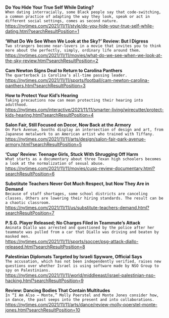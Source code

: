 **Do You Hide Your True Self While Dating?**\
`When dating interracially, some Black people say that code-switching, a common practice of adapting the way they look, speak or act in different social settings, comes as second nature.`\
https://nytimes.com/2021/11/11/style/do-you-hide-your-true-self-while-dating.html?searchResultPosition=1

**‘What Do We See When We Look at the Sky?’ Review: But I Digress**\
`Two strangers become near-lovers in a movie that invites you to think more about the perfectly, simply, ordinary life around them.`\
https://nytimes.com/2021/11/11/movies/what-do-we-see-when-we-look-at-the-sky-review.html?searchResultPosition=2

**Cam Newton Signs Deal to Return to Carolina Panthers**\
`The quarterback is Carolina’s all-time passing leader.`\
https://nytimes.com/2021/11/11/sports/football/cam-newton-carolina-panthers.html?searchResultPosition=3

**How to Protect Your Kid’s Hearing**\
`Taking precautions now can mean protecting their hearing into adulthood.`\
https://nytimes.com/interactive/2021/11/11/smarter-living/wirecutter/protect-kids-hearing.html?searchResultPosition=4

**Salon Fair, Still Focused on Decor, Now Back at the Armory**\
`On Park Avenue, booths display an intersection of design and art, from Japanese metalwork to an American artist who trained with Tiffany.`\
https://nytimes.com/2021/11/11/arts/design/salon-fair-park-avenue-armory.html?searchResultPosition=5

**‘Cusp’ Review: Teenage Girls, Stuck With Shrugging Off Harm**\
`What starts as a documentary about three Texan high schoolers becomes a look at the normalization of sexual abuse.`\
https://nytimes.com/2021/11/11/movies/cusp-review-documentary.html?searchResultPosition=6

**Substitute Teachers Never Got Much Respect, but Now They Are in Demand**\
`Because of staff shortages, some school districts are canceling classes. Others are lowering their hiring standards. The result can be a chaotic classroom.`\
https://nytimes.com/2021/11/11/us/substitute-teachers-demand.html?searchResultPosition=7

**P.S.G. Player Released; No Charges Filed in Teammate’s Attack**\
`Aminata Diallo was arrested and questioned by the police after her teammate was pulled from a car that Diallo was driving and beaten by masked men.`\
https://nytimes.com/2021/11/11/sports/soccer/psg-attack-diallo-released.html?searchResultPosition=8

**Palestinian Diplomats Targeted by Israeli Spyware, Official Says**\
`The accusation, which has not been independently verified, raises new questions over whether Israel is using software made by NSO Group to spy on Palestinians.`\
https://nytimes.com/2021/11/11/world/middleeast/israel-palestinian-nso-hacking.html?searchResultPosition=9

**Review: Dancing Bodies That Contain Multitudes**\
`In “I Am Also – Monte,” Molly Poerstel and Monte Jones consider how, in dance, the past seeps into the present and into collaborations.`\
https://nytimes.com/2021/11/11/arts/dance/review-molly-poerstel-monte-jones.html?searchResultPosition=10

